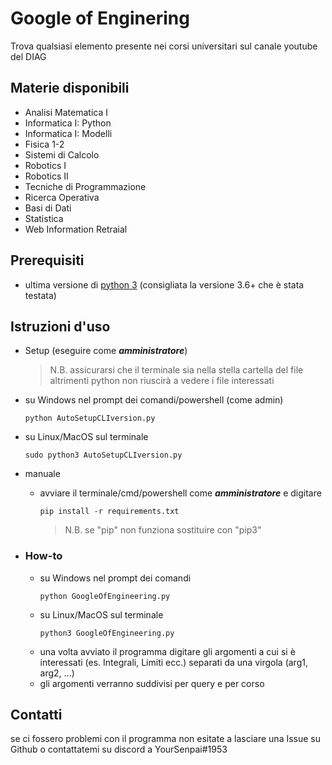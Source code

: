 # Google of Enginering
Trova qualsiasi elemento presente nei corsi universitari sul canale youtube del DIAG

## Materie disponibili
* Analisi Matematica I
* Informatica I: Python
* Informatica I: Modelli
* Fisica 1-2
* Sistemi di Calcolo
* Robotics I
* Robotics II
* Tecniche di Programmazione
* Ricerca Operativa
* Basi di Dati
* Statistica
* Web Information Retraial

## Prerequisiti
* ultima versione di [python 3](https://www.python.org/) (consigliata la versione 3.6+ che è stata testata)

## Istruzioni d'uso
* Setup (eseguire come ***amministratore***)
  > N.B.
  > assicurarsi che il terminale sia nella stella cartella del file altrimenti python non riuscirà a vedere i file interessati
* su Windows nel prompt dei comandi/powershell (come admin)
  ```console
  python AutoSetupCLIversion.py
  ```
* su Linux/MacOS sul terminale
  ```console
  sudo python3 AutoSetupCLIversion.py
  ```
* manuale
  * avviare il terminale/cmd/powershell come ***amministratore*** e digitare
    ```console
    pip install -r requirements.txt
    ```
    > N.B.
    > se "pip" non funziona sostituire con "pip3"


* ### How-to
  * su Windows nel prompt dei comandi
    ```console
    python GoogleOfEngineering.py
    ```
  * su Linux/MacOS sul terminale
    ```console
    python3 GoogleOfEngineering.py
    ```
  * una volta avviato il programma digitare gli argomenti a cui si è interessati (es. Integrali, Limiti ecc.) separati da una virgola (arg1, arg2, ...)
  * gli argomenti verranno suddivisi per query e per corso

## Contatti
se ci fossero problemi con il programma non esitate a lasciare una Issue su Github o contattatemi su discord a YourSenpai#1953